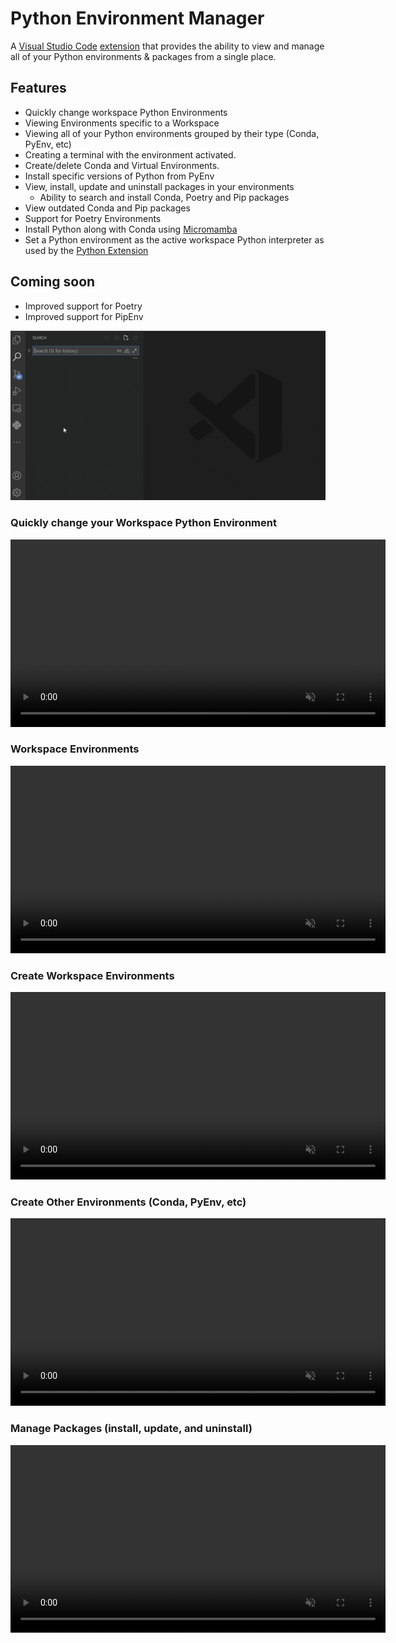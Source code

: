 # Python Environment Manager

A [Visual Studio Code](https://code.visualstudio.com/) [extension](https://marketplace.visualstudio.com/items?itemName=ms-toolsai.jupyter) that provides the ability to view and manage all of your Python environments & packages from a single place.

## Features
* Quickly change workspace Python Environments
* Viewing Environments specific to a Workspace
* Viewing all of your Python environments grouped by their type (Conda, PyEnv, etc)
* Creating a terminal with the environment activated.
* Create/delete Conda and Virtual Environments.
* Install specific versions of Python from PyEnv
* View, install, update and uninstall packages in your environments
    * Ability to search and install Conda, Poetry and Pip packages
* View outdated Conda and Pip packages
* Support for Poetry Environments
* Install Python along with Conda using [Micromamba](https://mamba.readthedocs.io/en/latest/user_guide/micromamba.html)
* Set a Python environment as the active workspace Python interpreter as used by the [Python Extension](https://marketplace.visualstudio.com/items?itemName=ms-python.python)

## Coming soon
* Improved support for Poetry
* Improved support for PipEnv


<img src=https://raw.githubusercontent.com/DonJayamanne/vscode-python-manager/environmentManager/resources/demo.gif>

### Quickly change your Workspace Python Environment

<video src="https://github.com/DonJayamanne/vscode-python-manager/raw/main/images/activeWorkspaceEnv.mp4" autoplay loop controls muted width="600px" title="Quickly Change Workspace Python Environment"></video>

### Workspace Environments

<video src="https://github.com/DonJayamanne/vscode-python-manager/raw/main/images/workspaceEnvs.mp4" autoplay loop controls muted width="600px" title="Workspace Environments"></video>

### Create Workspace Environments

<video src="https://github.com/DonJayamanne/vscode-python-manager/raw/main/images/createVenv.mp4" autoplay loop controls muted width="600px" title="Create Workspace Environments"></video>

### Create Other Environments (Conda, PyEnv, etc)

<video src="https://github.com/DonJayamanne/vscode-python-manager/raw/main/images/createVenv.mp4" autoplay loop controls muted width="600px" title="Create Other Environments (Conda, PyEnv, etc)"></video>

### Manage Packages (install, update, and uninstall)

<video src="https://github.com/DonJayamanne/vscode-python-manager/raw/main/images/managePackages.mp4" autoplay loop controls muted width="600px" title="Manage Packages (install, update, and uninstall)"></video>

